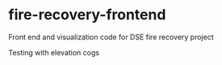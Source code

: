 # fire-recovery-frontend
Front end and visualization code for DSE fire recovery project

Testing with elevation cogs